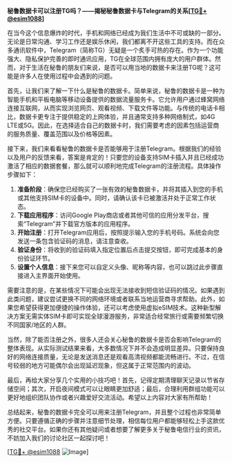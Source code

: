 **秘鲁数据卡可以注册TG吗？——揭秘秘鲁数据卡与Telegram的关系[[TG💪+ @esim1088](https://t.me/s/esim1088)]**

在当今这个信息爆炸的时代，手机和网络已经成为我们生活中不可或缺的一部分。无论是日常沟通、学习工作还是娱乐休闲，我们都离不开这些工具的支持。而在众多通讯软件中，Telegram（简称TG）无疑是一个炙手可热的存在。作为一个功能强大、隐私保护完善的即时通讯应用，TG在全球范围内拥有庞大的用户群体。然而，对于生活在秘鲁的朋友们来说，是否可以用当地的数据卡来注册TG呢？这可能是许多人在使用过程中会遇到的问题。

首先，让我们来了解一下什么是秘鲁的数据卡。简单来说，秘鲁的数据卡是一种为智能手机和平板电脑等移动设备提供的数据流量服务卡。它允许用户通过蜂窝网络连接互联网，从而实现浏览网页、观看视频、下载文件等功能。与传统的电话卡相比，数据卡更专注于提供稳定的上网体验，并且通常支持多种网络制式，如4G LTE或5G。因此，在选择适合自己的数据卡时，我们需要考虑的因素包括运营商的服务质量、覆盖范围以及价格等因素。

接下来，我们来看看秘鲁的数据卡是否能够用于注册Telegram。根据我们的经验以及用户的反馈来看，答案是肯定的！只要您的设备支持SIM卡插入并且已经成功激活了相应的数据套餐，那么就可以顺利地完成Telegram的注册流程。具体操作步骤如下：

1. **准备阶段**：确保您已经购买了一张有效的秘鲁数据卡，并将其插入到您的手机或其他支持SIM卡的设备中。同时，请确认该卡已被激活并处于正常工作状态。
2. **下载应用程序**：访问Google Play商店或者其他可信的应用分发平台，搜索“Telegram”并下载官方版本的应用程序。
3. **开始注册**：打开Telegram应用后，按照提示输入您的手机号码。系统会向您发送一条包含验证码的消息，请注意查收。
4. **验证身份**：将收到的验证码填入指定位置后点击提交按钮，即可完成基本的身份验证环节。
5. **设置个人信息**：接下来您可以自定义头像、昵称等内容，也可以跳过此步骤直接进入主界面开始使用。

需要注意的是，在某些情况下可能会出现无法接收到短信验证码的情况。如果遇到此类问题，建议尝试更换不同的网络环境或者联系当地运营商寻求帮助。此外，如果您希望获得更加便捷的操作体验，还可以考虑使用虚拟eSIM技术。这种新型解决方案无需实体SIM卡即可实现全球漫游服务，非常适合经常旅行或需要频繁切换不同国家/地区的人群。

当然，除了能否注册之外，很多人还会关心秘鲁的数据卡是否会影响Telegram的整体表现。从实际测试结果来看，大多数情况下并不会造成明显差异。只要保持良好的网络连接质量，无论是发送消息还是观看高清视频都能流畅进行。不过，在信号较弱的地方可能偶尔会出现延迟现象，但这属于正常范围内的波动。

最后，再给大家分享几个实用的小技巧吧！首先，记得定期清理聊天记录以节省存储空间；其次，开启夜间模式可以让眼睛更加舒适；最后，合理利用群组功能可以更好地组织团队协作或者兴趣爱好交流活动。希望以上内容对大家有所帮助！

总结起来，秘鲁的数据卡完全可以用来注册Telegram，并且整个过程也非常简单方便。只要遵循正确的步骤并注意细节处理，相信每位用户都能够轻松上手这款优秀的社交平台。如果你还有其他疑问或者想要了解更多关于秘鲁电信行业的资讯，不妨加入我们的讨论社区一起探讨吧！

[[TG💪+ @esim1088](https://t.me/s/esim1088) ![Image](https://i.postimg.cc/4NQfJmqS/Snipaste-2025-05-13-00-14-12.png)]